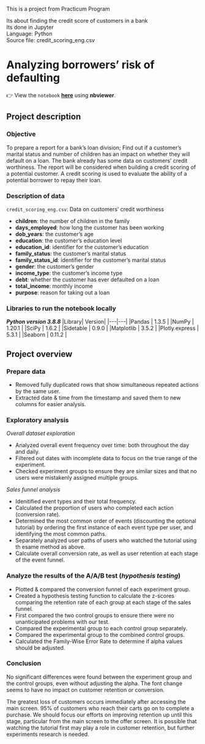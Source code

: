 This is a project from Practicum Program

Its about finding the credit score of customers in a bank <br>
Its done in Jupyter<br>
Language: Python<br>
Source file: credit_scoring_eng.csv

# Analyzing borrowers’ risk of defaulting

👉 View the `notebook` **[here](https://nbviewer.org/github/AviVolah/AviVolah/blob/Practicum/Projects/1st%20Project/Project%201%20-%20Analyzing%20borrowers%20risk%20of%20defaulting.ipynb)** using **nbviewer**.


## Project description
### Objective
To prepare a report for a bank’s loan division; Find out if a customer’s marital status and number of children has an impact on whether they will default on a loan. The bank already has some data on customers’ credit worthiness.
The report will be considered when building a credit scoring of a potential customer. A credit scoring is used to evaluate the ability of a potential borrower to repay their loan.

### Description of data

`credit_scoring_eng.csv`:  Data on customers’ credit worthiness
- **children**: the number of children in the family
- **days_employed**: how long the customer has been working
- **dob_years**: the customer’s age
- **education**: the customer’s education level
- **education_id**: identifier for the customer’s education
- **family_status**: the customer’s marital status
- **family_status_id**: identifier for the customer’s marital status
- **gender**: the customer’s gender
- **income_type**: the customer’s income type
- **debt**: whether the customer has ever defaulted on a loan
- **total_income**: monthly income
- **purpose**: reason for taking out a loan


### Libraries to run the notebook locally
***Python version 3.8.8***
|Library| Version|
|---|---|
|Pandas | 1.3.5 |
|NumPy | 1.20.1 |
|SciPy | 1.6.2 |
|Sidetable | 0.9.0 |
|Matplotlib | 3.5.2 |
|Plotly.express | 5.3.1 |
|Seaborn | 0.11.2 |


## Project overview

### Prepare data
- Removed fully duplicated rows that show simultaneous repeated actions by the same user.
- Extracted date & time from the timestamp and saved them to new columns for easier analysis.

### Exploratory analysis
*Overall dataset exploration*
- Analyzed overall event frequency over time: both throughout the day and daily.
- Filtered out dates with incomplete data to focus on the true range of the experiment.
- Checked experiment groups to ensure they are similar sizes and that no users were mistakenly assigned multiple groups.

*Sales funnel analysis*
- Idenitified event types and their total frequency.
- Calculated the proportion of users who completed each action (conversion rate).
- Determined the most common order of events (discounting the optional tutorial) by ordering the first instance of each event type per user, and identifying the most common paths.
- Separately analyzed user paths of users who watched the tutorial using th esame method as above.
- Calculate overall conversion rate, as well as user retention at each stage of the event funnel.

### Analyze the results of the A/A/B test (*hypothesis testing*)
- Plotted & compared the conversion funnel of each experiment group.
- Created a hypothesis testing function to calculate the z-scores comparing the retention rate of each group at each stage of the sales funnel.
- First compared the two control groups to ensure there were no unanticipated problems with our test.
- Compared the experimental group to each control group separately.
- Compared the experimental group to the combined control groups.
- Calculated the Family-Wise Error Rate to determine if alpha values should be adjusted.

### Conclusion

No significant differences were found between the experiment group and the control groups, even without adjusting the alpha. The font change seems to have no impact on customer retention or conversion. 

The greatest loss of customers occurs immediately after accessing the main screen. 95% of customers who reach their carts go on to complete a purchase. We should focus our efforts on improving retention up until this stage, particular from the main screen to the offer screen. It is possible that watching the tutorial first may play a role in customer retention, but further experiments research is needed.
